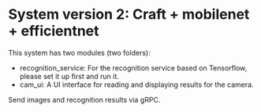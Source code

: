 # System version 2: Craft + mobilenet + efficientnet

This system has two modules (two folders):

- recognition_service: For the recognition service based on Tensorflow, please set it up first and run it.
- cam_ui: A UI interface for reading and displaying results for the camera.

Send images and recognition results via gRPC.
